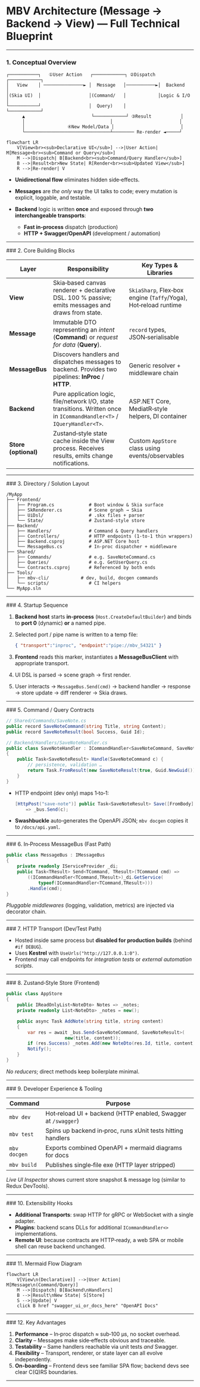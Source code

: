 # MBV Architecture (Message → Backend → View) — **Full Technical Blueprint**

---

### 1. Conceptual Overview

```
┌───────────┐   ①User Action   ┌────────────┐ ②Dispatch  ┌────────────┐
│   View    │ ───────────────► │  Message   │───────────►│  Backend   │
│(Skia UI)  │                  │(Command/   │            │Logic & I/O │
└───────────┘                  │  Query)    │            └────────────┘
      ▲                         └────────────┘ ③Result           │
      │                                │                         │
      │                ④New Model/Data │                         │
      └────────────────────────────────┴──────── Re‑render ◄─────┘
```

```mermaid
flowchart LR
    V[View<br><sub>Declarative UI</sub>] -->|User Action| M[Message<br><sub>Command or Query</sub>]
    M -->|Dispatch| B[Backend<br><sub>Command/Query Handler</sub>]
    B -->|Result<br>New State| R[Render<br><sub>Updated View</sub>]
    R -->|Re-render| V
```

* **Unidirectional flow** eliminates hidden side‑effects.
* **Messages** are *the only* way the UI talks to code; every mutation is explicit, loggable, and testable.
* **Backend** logic is written **once** and exposed through **two interchangeable transports**:

  * **Fast in‑process** dispatch (production)
  * **HTTP + Swagger/OpenAPI** (development / automation)

---

\### 2. Core Building Blocks

| Layer                | Responsibility                                                                                                          | Key Types & Libraries                                           |
| -------------------- | ----------------------------------------------------------------------------------------------------------------------- | --------------------------------------------------------------- |
| **View**             | Skia‑based canvas renderer + declarative DSL. 100 % passive; emits messages and draws from state.                       | `SkiaSharp`, Flex‑box engine (`Taffy`/Yoga), Hot‑reload runtime |
| **Message**          | Immutable DTO representing an *intent* (**Command**) or *request for data* (**Query**).                                 | `record` types, JSON‑serialisable                               |
| **MessageBus**       | Discovers handlers and dispatches messages to backend. Provides two pipelines: **InProc** / **HTTP**.                   | Generic resolver + middleware chain                             |
| **Backend**          | Pure application logic, file/network I/O, state transitions. Written once in `ICommandHandler<T>` / `IQueryHandler<T>`. | ASP.NET Core, MediatR‑style helpers, DI container               |
| **Store (optional)** | Zustand‑style state cache inside the View process. Receives results, emits change notifications.                        | Custom `AppStore` class using events/observables                |

---

\### 3. Directory / Solution Layout

```
/MyApp
├── Frontend/
│   ├── Program.cs             # Boot window & Skia surface
│   ├── SkRenderer.cs          # Scene graph → Skia
│   ├── UiDsl/                 # .skx files + parser
│   └── State/                 # Zustand‑style store
├── Backend/
│   ├── Handlers/              # Command & Query handlers
│   ├── Controllers/           # HTTP endpoints (1‑to‑1 thin wrappers)
│   ├── Backend.csproj         # ASP.NET Core host
│   └── MessageBus.cs          # In‑proc dispatcher + middleware
├── Shared/
│   ├── Commands/              # e.g. SaveNoteCommand.cs
│   ├── Queries/               # e.g. GetUserQuery.cs
│   └── Contracts.csproj       # Referenced by both ends
├── Tools/
│   ├── mbv-cli/            # dev, build, docgen commands
│   └── scripts/               # CI helpers
└── MyApp.sln
```

---

\### 4. Startup Sequence

1. **Backend host** starts **in‑process** (`Host.CreateDefaultBuilder`) and binds to **port 0** (dynamic) **or** a named pipe.
2. Selected port / pipe name is written to a temp file:

   ```json
   { "transport":"inproc", "endpoint":"pipe://mbv_54321" }
   ```
3. **Frontend** reads this marker, instantiates a **MessageBusClient** with appropriate transport.
4. UI DSL is parsed → scene graph → first render.
5. User interacts → `MessageBus.Send(cmd)` → backend handler → response → store update → diff renderer → Skia draws.

---

\### 5. Command / Query Contracts

```csharp
// Shared/Commands/SaveNote.cs
public record SaveNoteCommand(string Title, string Content);
public record SaveNoteResult(bool Success, Guid Id);

// Backend/Handlers/SaveNoteHandler.cs
public class SaveNoteHandler : ICommandHandler<SaveNoteCommand, SaveNoteResult>
{
    public Task<SaveNoteResult> Handle(SaveNoteCommand c) {
        // persistence, validation …
        return Task.FromResult(new SaveNoteResult(true, Guid.NewGuid()));
    }
}
```

* HTTP endpoint (dev only) maps 1‑to‑1:

  ```csharp
  [HttpPost("save-note")] public Task<SaveNoteResult> Save([FromBody]SaveNoteCommand c)
      => _bus.Send(c);
  ```
* **Swashbuckle** auto‑generates the OpenAPI JSON; `mbv docgen` copies it to `/docs/api.yaml`.

---

\### 6. In‑Process MessageBus (Fast Path)

```csharp
public class MessageBus : IMessageBus
{
    private readonly IServiceProvider _di;
    public Task<TResult> Send<TCommand, TResult>(TCommand cmd) =>
        ((ICommandHandler<TCommand,TResult>)_di.GetService(
            typeof(ICommandHandler<TCommand,TResult>)))
        .Handle(cmd);
}
```

*Pluggable middlewares* (logging, validation, metrics) are injected via decorator chain.

---

\### 7. HTTP Transport (Dev/Test Path)

* Hosted inside same process but **disabled for production builds** (behind `#if DEBUG`).
* Uses **Kestrel** with `UseUrls("http://127.0.0.1:0")`.
* Frontend may call endpoints for *integration tests* or *external automation scripts*.

---

\### 8. Zustand‑Style Store (Frontend)

```csharp
public class AppStore
{
    public IReadOnlyList<NoteDto> Notes => _notes;
    private readonly List<NoteDto> _notes = new();

    public async Task AddNote(string title, string content)
    {
        var res = await _bus.Send<SaveNoteCommand, SaveNoteResult>(
                      new(title, content));
        if (res.Success) _notes.Add(new NoteDto(res.Id, title, content));
        Notify();
    }
}
```

*No reducers*; direct methods keep boilerplate minimal.

---

\### 9. Developer Experience & Tooling

| Command         | Purpose                                                       |
| --------------- | ------------------------------------------------------------- |
| `mbv dev`    | Hot‑reload UI + backend (HTTP enabled, Swagger at `/swagger`) |
| `mbv test`   | Spins up backend in‑proc, runs xUnit tests hitting handlers   |
| `mbv docgen` | Exports combined OpenAPI + mermaid diagrams for docs          |
| `mbv build`  | Publishes single‑file exe (HTTP layer stripped)               |

*Live UI Inspector* shows current store snapshot & message log (similar to Redux DevTools).

---

\### 10. Extensibility Hooks

* **Additional Transports**: swap HTTP for gRPC or WebSocket with a single adapter.
* **Plugins**: backend scans DLLs for additional `ICommandHandler<>` implementations.
* **Remote UI**: because contracts are HTTP‑ready, a web SPA or mobile shell can reuse backend unchanged.

---

\### 11. Mermaid Flow Diagram

```mermaid
flowchart LR
    V[View\n(Declarative)] -->|User Action| M[Message\n(Command/Query)]
    M -->|Dispatch| B[Backend\nHandlers]
    B -->|Result\nNew State| S[Store]
    S -->|Update| V
    click B href "swagger_ui_or_docs_here" "OpenAPI Docs"
```

---

\### 12. Key Advantages

1. **Performance** – In‑proc dispatch ≈ sub‑100 µs, no socket overhead.
2. **Clarity** – Messages make side‑effects obvious and traceable.
3. **Testability** – Same handlers reachable via unit tests *and* Swagger.
4. **Flexibility** – Transport, renderer, or state layer can all evolve independently.
5. **On‑boarding** – Frontend devs see familiar SPA flow; backend devs see clear C(Q)RS boundaries.

---
